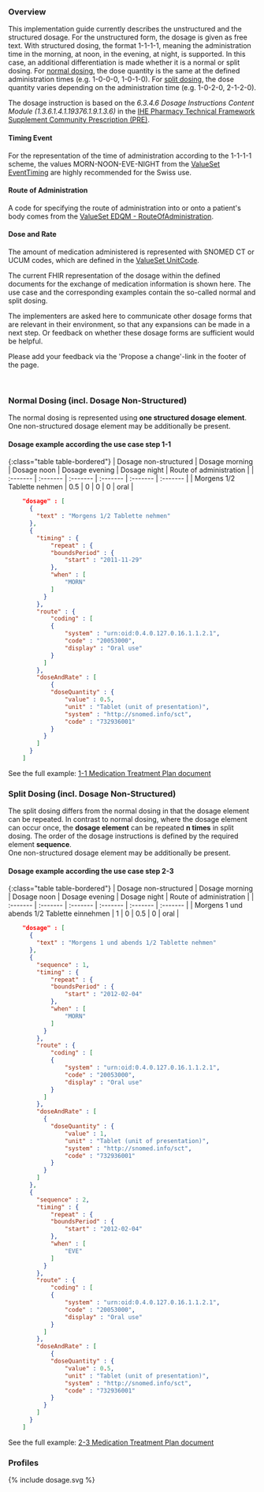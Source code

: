 ### Overview

This implementation guide currently describes the unstructured and the structured dosage. For the unstructured form, the dosage is given as free text. With structured dosing, the format 1-1-1-1, meaning the administration time in the morning, at noon, in the evening, at night, is supported. In this case, an additional differentiation is made whether it is a normal or split dosing. For [normal dosing](#normal-dosing-incl-dosage-non-structured), the dose quantity is the same at the defined administration times (e.g. 1-0-0-0, 1-0-1-0). For [split dosing](#split-dosing-incl-dosage-non-structured), the dose quantity varies depending on the administration time (e.g. 1-0-2-0, 2-1-2-0).


The dosage instruction is based on the *6.3.4.6 Dosage Instructions Content Module (1.3.6.1.4.1.19376.1.9.1.3.6)* in the [IHE Pharmacy Technical Framework Supplement Community Prescription (PRE)](https://www.ihe.net/uploadedFiles/Documents/Pharmacy/IHE_Pharmacy_Suppl_PRE.pdf).

#### Timing Event
For the representation of the time of administration according to the 1-1-1-1 scheme, the values MORN-NOON-EVE-NIGHT from the [ValueSet EventTiming](https://www.hl7.org/fhir/valueset-event-timing.html) are highly recommended for the Swiss use.

#### Route of Administration
A code for specifying the route of administration into or onto a patient's body comes from the [ValueSet EDQM - RouteOfAdministration](ValueSet-edqm-routeofadministration.html).

#### Dose and Rate
The amount of medication administered is represented with SNOMED CT or UCUM codes, which are defined in the [ValueSet UnitCode](ValueSet-UnitCode.html).



<div markdown="5" class="dragon">
    <p>
    The current FHIR representation of the dosage within the defined documents for the exchange of medication information is shown here. The use case and the corresponding examples contain the so-called normal and split dosing. 
    </p>
    <p>
    The implementers are asked here to communicate other dosage forms that are relevant in their environment, so that any expansions can be made in a next step. Or feedback on whether these dosage forms are sufficient would be helpful.
    </p>
    <p>
    Please add your feedback via the 'Propose a change'-link in the footer of the page.
    </p>
</div>
<p>&nbsp;</p>


### Normal Dosing (incl. Dosage Non-Structured)
The normal dosing is represented using **one structured dosage element**.   
One non-structured dosage element may be additionally be present.

#### Dosage example according the use case step 1-1

{:class="table table-bordered"}
| Dosage non-structured | Dosage morning | Dosage noon | Dosage evening | Dosage night | Route of administration | 
| :------- | :------- | :------- | :------- | :------- | :------- |
| Morgens 1/2 Tablette nehmen | 0.5 | 0 | 0 | 0 | oral |


```json
    "dosage" : [
      {
        "text" : "Morgens 1/2 Tablette nehmen"
      },
      {
        "timing" : {
            "repeat" : {
            "boundsPeriod" : {
                "start" : "2011-11-29"
            },
            "when" : [
                "MORN"
            ]
          }
        },
        "route" : {
            "coding" : [
            {
                "system" : "urn:oid:0.4.0.127.0.16.1.1.2.1",
                "code" : "20053000",
                "display" : "Oral use"
            }
          ]
        },
        "doseAndRate" : [
            {
            "doseQuantity" : {
                "value" : 0.5,
                "unit" : "Tablet (unit of presentation)",
                "system" : "http://snomed.info/sct",
                "code" : "732936001"
            }
          }
        ]
      }
    ]
```

See the full example: [1-1 Medication Treatment Plan document](Bundle-1-1-MedicationTreatmentPlan.json.html)

### Split Dosing (incl. Dosage Non-Structured)
The split dosing differs from the normal dosing in that the dosage element can be repeated. In contrast to normal dosing, where the dosage element can occur once, the **dosage element** can be repeated **n times** in split dosing. The order of the dosage instructions is defined by the required element **sequence**.   
One non-structured dosage element may be additionally be present.

#### Dosage example according the use case step 2-3

{:class="table table-bordered"}
| Dosage non-structured | Dosage morning | Dosage noon | Dosage evening | Dosage night | Route of administration | 
| :------- | :------- | :------- | :------- | :------- | :------- |
| Morgens 1 und abends 1/2 Tablette einnehmen | 1 | 0 | 0.5 | 0 | oral |

```json
    "dosage" : [
      {
        "text" : "Morgens 1 und abends 1/2 Tablette nehmen"
      },
      {
        "sequence" : 1,
        "timing" : {
            "repeat" : {
            "boundsPeriod" : {
                "start" : "2012-02-04"
            },
            "when" : [
                "MORN"
            ]
          }
        },
        "route" : {
            "coding" : [
            {
                "system" : "urn:oid:0.4.0.127.0.16.1.1.2.1",
                "code" : "20053000",
                "display" : "Oral use"
            }
          ]
        },
        "doseAndRate" : [
          {
            "doseQuantity" : {
                "value" : 1,
                "unit" : "Tablet (unit of presentation)",
                "system" : "http://snomed.info/sct",
                "code" : "732936001"
            }
          }
        ]
      },
      {
        "sequence" : 2,
        "timing" : {
            "repeat" : {
            "boundsPeriod" : {
                "start" : "2012-02-04"
            },
            "when" : [
                "EVE"
            ]
          }
        },
        "route" : {
            "coding" : [
            {
                "system" : "urn:oid:0.4.0.127.0.16.1.1.2.1",
                "code" : "20053000",
                "display" : "Oral use"
            }
          ]
        },
        "doseAndRate" : [
            {
            "doseQuantity" : {
                "value" : 0.5,
                "unit" : "Tablet (unit of presentation)",
                "system" : "http://snomed.info/sct",
                "code" : "732936001"
            }
          }
        ]
      }
    ]
```

See the full example: [2-3 Medication Treatment Plan document](Bundle-2-3-MedicationTreatmentPlan.json.html)

### Profiles

<div>{% include dosage.svg %}</div>